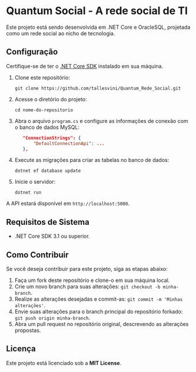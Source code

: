 # Quantum Social - A rede social de TI

Este projeto está sendo desenvolvida em .NET Core e OracleSQL, projetada como um rede social ao nicho de tecnologia.

## Configuração

Certifique-se de ter o [.NET Core SDK](https://dotnet.microsoft.com/download) instalado em sua máquina.

1. Clone este repositório:

   ```
   git clone https://github.com/tallesvini/Quantum_Rede_Social.git
   ```

2. Acesse o diretório do projeto:

   ```
   cd nome-do-repositorio
   ```

3. Abra o arquivo `program.cs` e configure as informações de conexão com o banco de dados MySQL:

   ```json
      "ConnectionStrings": {
          "DefaultConnectionApi": ...
      },
   ```

4. Execute as migrações para criar as tabelas no banco de dados:

   ```
   dotnet ef database update
   ```

5. Inicie o servidor:

   ```
   dotnet run
   ```

A API estará disponível em `http://localhost:5000`.

## Requisitos de Sistema

- .NET Core SDK 3.1 ou superior.

## Como Contribuir

Se você deseja contribuir para este projeto, siga as etapas abaixo:

1. Faça um fork deste repositório e clone-o em sua máquina local.
2. Crie um novo branch para suas alterações: `git checkout -b minha-branch`.
3. Realize as alterações desejadas e commit-as: `git commit -m 'Minhas alterações'`.
4. Envie suas alterações para o branch principal do repositório forkado: `git push origin minha-branch`.
5. Abra um pull request no repositório original, descrevendo as alterações propostas.

## Licença

Este projeto está licenciado sob a **MIT License**.
